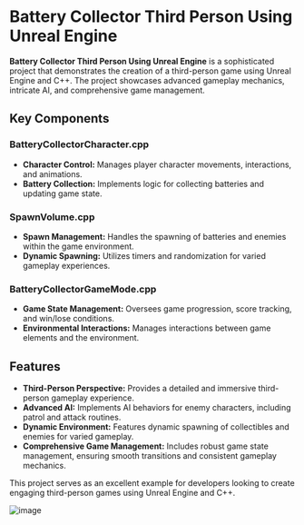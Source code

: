 # Battery Collector Third Person Using Unreal Engine

**Battery Collector Third Person Using Unreal Engine** is a sophisticated project that demonstrates the creation of a third-person game using Unreal Engine and C++. The project showcases advanced gameplay mechanics, intricate AI, and comprehensive game management.

## Key Components

### BatteryCollectorCharacter.cpp
- **Character Control:** Manages player character movements, interactions, and animations.
- **Battery Collection:** Implements logic for collecting batteries and updating game state.

### SpawnVolume.cpp
- **Spawn Management:** Handles the spawning of batteries and enemies within the game environment.
- **Dynamic Spawning:** Utilizes timers and randomization for varied gameplay experiences.

### BatteryCollectorGameMode.cpp
- **Game State Management:** Oversees game progression, score tracking, and win/lose conditions.
- **Environmental Interactions:** Manages interactions between game elements and the environment.

## Features

- **Third-Person Perspective:** Provides a detailed and immersive third-person gameplay experience.
- **Advanced AI:** Implements AI behaviors for enemy characters, including patrol and attack routines.
- **Dynamic Environment:** Features dynamic spawning of collectibles and enemies for varied gameplay.
- **Comprehensive Game Management:** Includes robust game state management, ensuring smooth transitions and consistent gameplay mechanics.

This project serves as an excellent example for developers looking to create engaging third-person games using Unreal Engine and C++.


![image](https://github.com/khaled71612000/Battery-Collector-Third-Person-Unreal-Using-C/assets/59780800/96eaa44f-1fdd-41a8-a727-997f94d42cfd)
